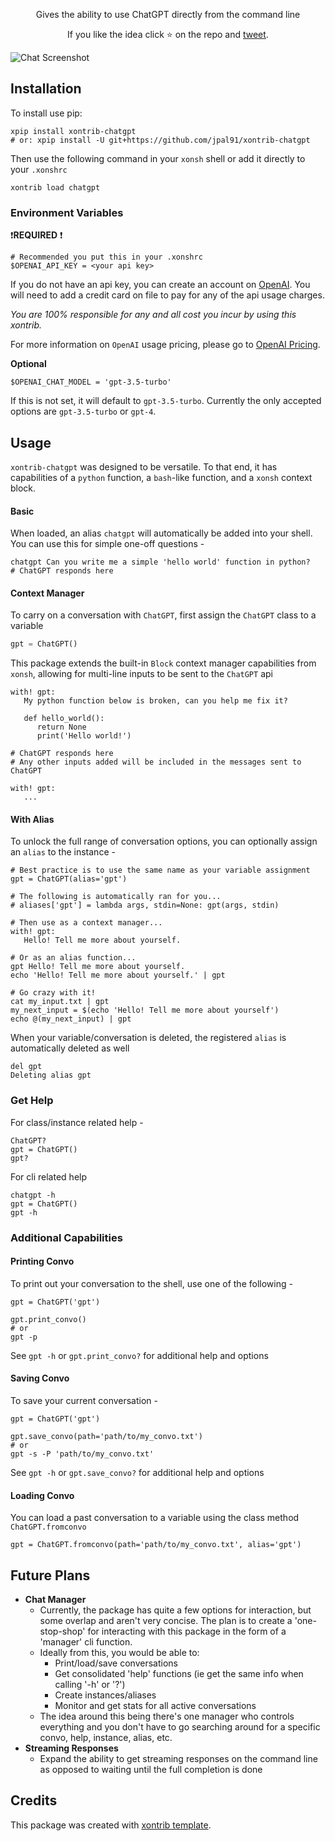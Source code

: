 <p align="center">
Gives the ability to use ChatGPT directly from the command line
</p>

<p align="center">
If you like the idea click ⭐ on the repo and <a href="https://twitter.com/intent/tweet?text=Nice%20xontrib%20for%20the%20xonsh%20shell!&url=https://github.com/jpal91/xontrib-chatgpt" target="_blank">tweet</a>.
</p>

![Chat Screenshot](assets/chatgpt_xonsh.png)

## Installation

To install use pip:

```xsh
xpip install xontrib-chatgpt
# or: xpip install -U git+https://github.com/jpal91/xontrib-chatgpt
```

Then use the following command in your `xonsh` shell or add it directly to your `.xonshrc`

```xsh
xontrib load chatgpt
```

### Environment Variables

❗**REQUIRED** ❗
```xsh
# Recommended you put this in your .xonshrc
$OPENAI_API_KEY = <your api key>
```
If you do not have an api key, you can create an account on [OpenAI](https://openai.com/). You will need to add a credit card on file to pay for any of the api usage charges. 

*You are 100% responsible for any and all cost you incur by using this xontrib.* 

For more information on `OpenAI` usage pricing, please go to [OpenAI Pricing](https://openai.com/pricing).

**Optional**
```xsh
$OPENAI_CHAT_MODEL = 'gpt-3.5-turbo'
```
If this is not set, it will default to `gpt-3.5-turbo`. Currently the only accepted options are `gpt-3.5-turbo` or `gpt-4`.

## Usage

`xontrib-chatgpt` was designed to be versatile. To that end, it has capabilities of a `python` function, a `bash`-like function, and a `xonsh` context block.

#### Basic

When loaded, an alias `chatgpt` will automatically be added into your shell. You can use this for simple one-off questions -

```xsh
chatgpt Can you write me a simple 'hello world' function in python?
# ChatGPT responds here
```

#### Context Manager

To carry on a conversation with `ChatGPT`, first assign the `ChatGPT` class to a variable

```py
gpt = ChatGPT()
```

This package extends the built-in `Block` context manager capabilities from `xonsh`, allowing for multi-line inputs to be sent to the `ChatGPT` api

```xsh
with! gpt:
   My python function below is broken, can you help me fix it?

   def hello_world():
      return None
      print('Hello world!')

# ChatGPT responds here
# Any other inputs added will be included in the messages sent to ChatGPT

with! gpt:
   ...
```

#### With Alias

To unlock the full range of conversation options, you can optionally assign an `alias` to the instance -

```xsh
# Best practice is to use the same name as your variable assignment
gpt = ChatGPT(alias='gpt')

# The following is automatically ran for you...
# aliases['gpt'] = lambda args, stdin=None: gpt(args, stdin)

# Then use as a context manager...
with! gpt:
   Hello! Tell me more about yourself.

# Or as an alias function...
gpt Hello! Tell me more about yourself.
echo 'Hello! Tell me more about yourself.' | gpt

# Go crazy with it!
cat my_input.txt | gpt
my_next_input = $(echo 'Hello! Tell me more about yourself')
echo @(my_next_input) | gpt
```

When your variable/conversation is deleted, the registered `alias` is automatically deleted as well

```xsh
del gpt
Deleting alias gpt
```

### Get Help

For class/instance related help -

```xsh
ChatGPT?
gpt = ChatGPT()
gpt?
```

For cli related help
```xsh
chatgpt -h
gpt = ChatGPT()
gpt -h
```

### Additional Capabilities

#### Printing Convo

To print out your conversation to the shell, use one of the following -

```xsh
gpt = ChatGPT('gpt')

gpt.print_convo()
# or
gpt -p
```

See `gpt -h` or `gpt.print_convo?` for additional help and options

#### Saving Convo

To save your current conversation -

```xsh
gpt = ChatGPT('gpt')

gpt.save_convo(path='path/to/my_convo.txt')
# or
gpt -s -P 'path/to/my_convo.txt'
```

See `gpt -h` or `gpt.save_convo?` for additional help and options

#### Loading Convo

You can load a past conversation to a variable using the class method `ChatGPT.fromconvo`

```xsh
gpt = ChatGPT.fromconvo(path='path/to/my_convo.txt', alias='gpt')
```

## Future Plans
- **Chat Manager**
   - Currently, the package has quite a few options for interaction, but some overlap and aren't very concise. The plan is to create a 'one-stop-shop' for interacting with this package in the form of a 'manager' cli function.
   - Ideally from this, you would be able to:
      - Print/load/save conversations
      - Get consolidated 'help' functions (ie get the same info when calling '-h' or '?')
      - Create instances/aliases
      - Monitor and get stats for all active conversations
   - The idea around this being there's one manager who controls everything and you don't have to go searching around for a specific convo, help, instance, alias, etc.
- **Streaming Responses**
   - Expand the ability to get streaming responses on the command line as opposed to waiting until the full completion is done


## Credits

This package was created with [xontrib template](https://github.com/xonsh/xontrib-template).

